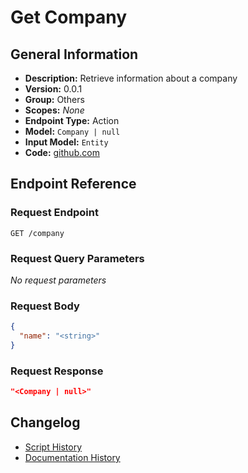 <!-- BEGIN GENERATED CONTENT -->
# Get Company

## General Information

- **Description:** Retrieve information about a company
- **Version:** 0.0.1
- **Group:** Others
- **Scopes:** _None_
- **Endpoint Type:** Action
- **Model:** `Company | null`
- **Input Model:** `Entity`
- **Code:** [github.com](https://github.com/NangoHQ/integration-templates/tree/main/integrations/unanet/actions/get-company.ts)


## Endpoint Reference

### Request Endpoint

`GET /company`

### Request Query Parameters

_No request parameters_

### Request Body

```json
{
  "name": "<string>"
}
```

### Request Response

```json
"<Company | null>"
```

## Changelog

- [Script History](https://github.com/NangoHQ/integration-templates/commits/main/integrations/unanet/actions/get-company.ts)
- [Documentation History](https://github.com/NangoHQ/integration-templates/commits/main/integrations/unanet/actions/get-company.md)

<!-- END  GENERATED CONTENT -->


